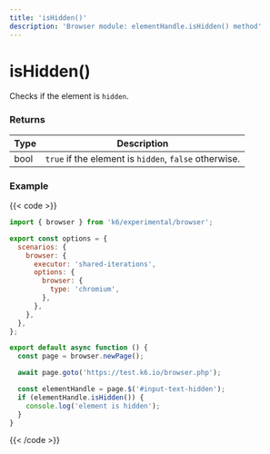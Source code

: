 ```yaml
---
title: 'isHidden()'
description: 'Browser module: elementHandle.isHidden() method'
---
```


# isHidden()

Checks if the element is `hidden`.

### Returns

| Type | Description                                           |
| ---- | ----------------------------------------------------- |
| bool | `true` if the element is `hidden`, `false` otherwise. |

### Example

{{< code >}}

```javascript
import { browser } from 'k6/experimental/browser';

export const options = {
  scenarios: {
    browser: {
      executor: 'shared-iterations',
      options: {
        browser: {
          type: 'chromium',
        },
      },
    },
  },
};

export default async function () {
  const page = browser.newPage();

  await page.goto('https://test.k6.io/browser.php');

  const elementHandle = page.$('#input-text-hidden');
  if (elementHandle.isHidden()) {
    console.log('element is hidden');
  }
}
```

{{< /code >}}
